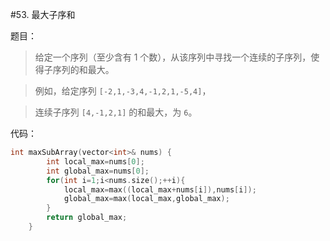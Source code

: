 #53. 最大子序和

题目：

> 给定一个序列（至少含有 1 个数），从该序列中寻找一个连续的子序列，使得子序列的和最大。

> 例如，给定序列 `[-2,1,-3,4,-1,2,1,-5,4]`，

> 连续子序列 `[4,-1,2,1]` 的和最大，为 `6`。

代码：

```c++
int maxSubArray(vector<int>& nums) {
        int local_max=nums[0];
        int global_max=nums[0];
        for(int i=1;i<nums.size();++i){
            local_max=max((local_max+nums[i]),nums[i]);
            global_max=max(local_max,global_max);
        }
        return global_max;
    }
```

